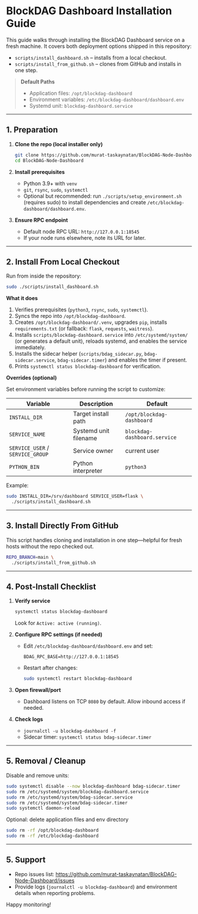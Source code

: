 # BlockDAG Dashboard Installation Guide

This guide walks through installing the BlockDAG Dashboard service on a fresh machine. It covers both deployment options shipped in this repository:

- `scripts/install_dashboard.sh` – installs from a local checkout.
- `scripts/install_from_github.sh` – clones from GitHub and installs in one step.

> **Default Paths**
> - Application files: `/opt/blockdag-dashboard`
> - Environment variables: `/etc/blockdag-dashboard/dashboard.env`
> - Systemd unit: `blockdag-dashboard.service`

---

## 1. Preparation

1. **Clone the repo (local installer only)**
   ```bash
   git clone https://github.com/murat-taskaynatan/BlockDAG-Node-Dashboard.git
   cd BlockDAG-Node-Dashboard
   ```

2. **Install prerequisites**
   - Python 3.9+ with `venv`
   - `git`, `rsync`, `sudo`, `systemctl`
   - Optional but recommended: run `./scripts/setup_environment.sh` (requires sudo) to install dependencies and create `/etc/blockdag-dashboard/dashboard.env`.

3. **Ensure RPC endpoint**
   - Default node RPC URL: `http://127.0.0.1:18545`
   - If your node runs elsewhere, note its URL for later.

---

## 2. Install From Local Checkout

Run from inside the repository:

```bash
sudo ./scripts/install_dashboard.sh
```

**What it does**

1. Verifies prerequisites (`python3`, `rsync`, `sudo`, `systemctl`).
2. Syncs the repo into `/opt/blockdag-dashboard`.
3. Creates `/opt/blockdag-dashboard/.venv`, upgrades `pip`, installs `requirements.txt` (or fallback: `flask`, `requests`, `waitress`).
4. Installs `scripts/blockdag-dashboard.service` into `/etc/systemd/system/` (or generates a default unit), reloads systemd, and enables the service immediately.
5. Installs the sidecar helper (`scripts/bdag_sidecar.py`, `bdag-sidecar.service`, `bdag-sidecar.timer`) and enables the timer if present.
6. Prints `systemctl status blockdag-dashboard` for verification.

**Overrides (optional)**

Set environment variables before running the script to customize:

| Variable | Description | Default |
|----------|-------------|---------|
| `INSTALL_DIR` | Target install path | `/opt/blockdag-dashboard` |
| `SERVICE_NAME` | Systemd unit filename | `blockdag-dashboard.service` |
| `SERVICE_USER` / `SERVICE_GROUP` | Service owner | current user |
| `PYTHON_BIN` | Python interpreter | `python3` |

Example:

```bash
sudo INSTALL_DIR=/srv/dashboard SERVICE_USER=flask \
  ./scripts/install_dashboard.sh
```

---

## 3. Install Directly From GitHub

This script handles cloning and installation in one step—helpful for fresh hosts without the repo checked out.

```bash
REPO_BRANCH=main \
  ./scripts/install_from_github.sh
```

---

## 4. Post-Install Checklist

1. **Verify service**
   ```bash
   systemctl status blockdag-dashboard
   ```
   Look for `Active: active (running)`.

2. **Configure RPC settings (if needed)**
   - Edit `/etc/blockdag-dashboard/dashboard.env` and set:
     ```
     BDAG_RPC_BASE=http://127.0.0.1:18545
     ```
   - Restart after changes:
     ```bash
     sudo systemctl restart blockdag-dashboard
     ```

3. **Open firewall/port**
   - Dashboard listens on TCP `8080` by default. Allow inbound access if needed.

4. **Check logs**
   - `journalctl -u blockdag-dashboard -f`
   - Sidecar timer: `systemctl status bdag-sidecar.timer`

---

## 5. Removal / Cleanup

Disable and remove units:

```bash
sudo systemctl disable --now blockdag-dashboard bdag-sidecar.timer
sudo rm /etc/systemd/system/blockdag-dashboard.service
sudo rm /etc/systemd/system/bdag-sidecar.service
sudo rm /etc/systemd/system/bdag-sidecar.timer
sudo systemctl daemon-reload
```

Optional: delete application files and env directory

```bash
sudo rm -rf /opt/blockdag-dashboard
sudo rm -rf /etc/blockdag-dashboard
```

---

## 5. Support

- Repo issues list: <https://github.com/murat-taskaynatan/BlockDAG-Node-Dashboard/issues>
- Provide logs (`journalctl -u blockdag-dashboard`) and environment details when reporting problems.

Happy monitoring!
